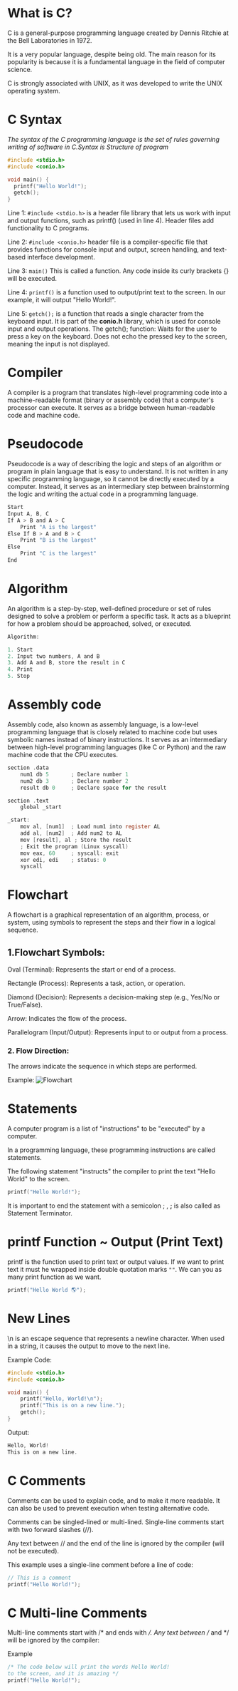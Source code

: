 # What is C?
C is a general-purpose programming language created by Dennis Ritchie at the Bell Laboratories in 1972.

It is a very popular language, despite being old. The main reason for its popularity is because it is a fundamental language in the field of computer science.

C is strongly associated with UNIX, as it was developed to write the UNIX operating system.

# C Syntax
*The syntax of the C programming language is the set of rules governing writing of software in C.Syntax is Structure of program*

```c
#include <stdio.h>
#include <conio.h>

void main() {
  printf("Hello World!");
  getch();
}

```
Line 1: ```#include <stdio.h>``` is a header file library that lets us work with input and output functions, such as printf() (used in line 4). Header files add functionality to C programs.

Line 2: ```#include <conio.h>``` header file is a compiler-specific file that provides functions for console input and output, screen handling, and text-based interface development.

Line 3: ```main()``` This is called a function. Any code inside its curly brackets {} will be executed.

Line 4: ```printf()``` is a function used to output/print text to the screen. In our example, it will output "Hello World!".

Line 5: ```getch();``` is a function that reads a single character from the keyboard input. It is part of the **conio.h** library, which is used for console input and output operations. The getch(); function:
Waits for the user to press a key on the keyboard.
Does not echo the pressed key to the screen, meaning the input is not displayed.

# Compiler 
A compiler is a program that translates high-level programming code into a machine-readable format (binary or assembly code) that a computer's processor can execute. It serves as a bridge between human-readable code and machine code.

# Pseudocode 
Pseudocode is a way of describing the logic and steps of an algorithm or program in plain language that is easy to understand. It is not written in any specific programming language, so it cannot be directly executed by a computer. Instead, it serves as an intermediary step between brainstorming the logic and writing the actual code in a programming language.
```c
Start
Input A, B, C
If A > B and A > C
    Print "A is the largest"
Else If B > A and B > C
    Print "B is the largest"
Else
    Print "C is the largest"
End
```
# Algorithm 
An algorithm is a step-by-step, well-defined procedure or set of rules designed to solve a problem or perform a specific task. It acts as a blueprint for how a problem should be approached, solved, or executed.

```c
Algorithm:

1. Start
2. Input two numbers, A and B
3. Add A and B, store the result in C
4. Print 
5. Stop
```
# Assembly code
Assembly code, also known as assembly language, is a low-level programming language that is closely related to machine code but uses symbolic names instead of binary instructions. It serves as an intermediary between high-level programming languages (like C or Python) and the raw machine code that the CPU executes.

```c
section .data
    num1 db 5       ; Declare number 1
    num2 db 3       ; Declare number 2
    result db 0     ; Declare space for the result

section .text
    global _start

_start:
    mov al, [num1]  ; Load num1 into register AL
    add al, [num2]  ; Add num2 to AL
    mov [result], al ; Store the result
    ; Exit the program (Linux syscall)
    mov eax, 60     ; syscall: exit
    xor edi, edi    ; status: 0
    syscall
```
# Flowchart 
A flowchart is a graphical representation of an algorithm, process, or system, using symbols to represent the steps and their flow in a logical sequence.

## 1.Flowchart Symbols:

Oval (Terminal): Represents the start or end of a process.

Rectangle (Process): Represents a task, action, or operation.

Diamond (Decision): Represents a decision-making step (e.g., Yes/No or True/False).

Arrow: Indicates the flow of the process.

Parallelogram (Input/Output): Represents input to or output from a process.


### 2. Flow Direction: 
The arrows indicate the sequence in which steps are performed.

Example: 
![Flowchart](https://images.javatpoint.com/cpages/images/flowchart-in-c21.png)


# Statements 
A computer program is a list of "instructions" to be "executed" by a computer.

In a programming language, these programming instructions are called statements.

The following statement "instructs" the compiler to print the text "Hello World" to the screen.
```c
printf("Hello World!");
```
It is important to end the statement with a semicolon ; , **;** is also called as Statement Terminator.

# printf Function ~ Output (Print Text)
printf is the function used to print text or output values.
If we want to print text it must he wrapped inside double quotation marks 
`""`.
We can you as many print function as we want.
```c
printf("Hello World 🌎");
```
# New Lines 
\n is an escape sequence that represents a newline character. When used in a string, it causes the output to move to the next line. 

Example Code:

```c
#include <stdio.h>
#include <conio.h>

void main() {
    printf("Hello, World!\n");
    printf("This is on a new line.");
    getch();
}
```
Output:

```c
Hello, World!
This is on a new line.
```

# C Comments 
Comments can be used to explain code, and to make it more readable. It can also be used to prevent execution when testing alternative code.

Comments can be singled-lined or multi-lined.
Single-line comments start with two forward slashes (//).

Any text between // and the end of the line is ignored by the compiler (will not be executed).

This example uses a single-line comment before a line of code:

```c
// This is a comment
printf("Hello World!");
```
# C Multi-line Comments

Multi-line comments start with /* and ends with */.
Any text between /* and */ will be ignored by the compiler:

Example
```c
/* The code below will print the words Hello World!
to the screen, and it is amazing */
printf("Hello World!");
```

